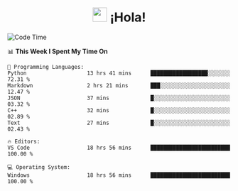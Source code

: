 <div align="center"><h1><img src="https://github.com/blackcater/blackcater/raw/main/images/Hi.gif" height="32"/> ¡Hola!</h1>
</div>

<!--START_SECTION:waka-->
![Code Time](http://img.shields.io/badge/Code%20Time-642%20hrs%2022%20mins-blue)

📊 **This Week I Spent My Time On** 

```text
💬 Programming Languages: 
Python                   13 hrs 41 mins      ██████████████████░░░░░░░   72.31 % 
Markdown                 2 hrs 21 mins       ███░░░░░░░░░░░░░░░░░░░░░░   12.47 % 
JSON                     37 mins             █░░░░░░░░░░░░░░░░░░░░░░░░   03.32 % 
C++                      32 mins             █░░░░░░░░░░░░░░░░░░░░░░░░   02.89 % 
Text                     27 mins             █░░░░░░░░░░░░░░░░░░░░░░░░   02.43 % 

🔥 Editors: 
VS Code                  18 hrs 56 mins      █████████████████████████   100.00 % 

💻 Operating System: 
Windows                  18 hrs 56 mins      █████████████████████████   100.00 % 
```


<!--END_SECTION:waka-->